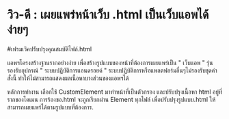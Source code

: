 # วิว-ดี : เผยแพร่หน้าเว็บ .html เป็นเว็บแอพได้ง่ายๆ
#เฟรมเวิคปรับปรุงคุณสมบัติไฟล์.html

แอพฯโครงสร้างฐานรากอย่างง่าย เพื่อสร้างรูปแบบของหน้าที่ต้องการเผยแพร่เป็น " เว็บแอพ " 
รุ่นรองรับอุปกรณ์ " ระบบปฎิบัติการแอนดรอยด์ " 
ระบบปฏิบัติการหรือแพลตฟอร์มอื่นๆไม่รองรับชุดคำสั่งนี้ ทำให้ไม่สามารถแสดงผลเนื้อหาบางส่วนของแอพฯได้

หลักการทำงาน 
เลือกใช้ CustomElement มาทำหน้าที่เป็นตัวกรอง และปรับปรุงเนื้อหา html อยู่ที่รากของโดเมน การร้องขอ.html จะถูกเรียกผ่าน Element ทุกไฟล์
เพื่อปรับปรุงรูปแบบ.html ให้สามารถเผยแพร่ได้ตามรูปแบบที่ต้องการ.
